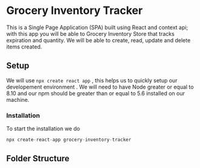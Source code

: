 # Grocery Inventory Tracker

This is a Single Page Application (SPA) built using React and context api; with this app you will be able to Grocery Inventory Store that tracks expiration and quantity. We will be able to create, read, update and delete items created.

## Setup

We will use `npx create react app` , this helps us to quickly setup our developement environment . We will need to have Node greater or equal to 8.10 and our npm should be greater than or equal to 5.6 installed on our machine.

### Installation 

To start the installation we do
```javascript
npx create-react-app grocery-inventory-tracker
```



## Folder Structure

